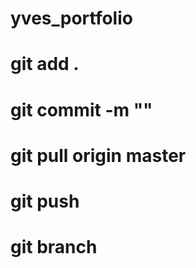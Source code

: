 # yves_portfolio

# git add .

# git commit -m ""

# git pull origin master

# git push

# git branch
